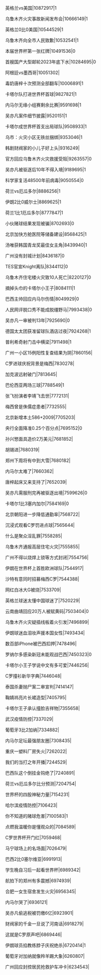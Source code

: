 英格兰vs美国|10872917|1

乌鲁木齐火灾事故新闻发布会|10666149|1

英格兰0比0美国|10544529|1

乌鲁木齐向全市人民致歉|10532541|1

本届世界杯第一张红牌|10491536|0

首艘国产大型邮轮2023年底下水|10284695|0

阿根廷vs墨西哥|10051302|

毒奶唐梓十次预测全部翻车|10006891|1

卡塔尔队打进世界杯首球|9827821|1

内马尔无缘小组赛剩余比赛|9591698|1

吴亦凡案件细节披露|9520151|1

卡塔尔成世界杯首支出局球队|9508933|1

乌市：火灾小区无铁丝捆绑|9353046|1

韩剧财阀家的小儿子好上头|9316249|

官方回应乌鲁木齐火灾救援受阻|9263557|0

吴亦凡被驱逐后10年不得入境|9189695|1

科学家复活48500年前病毒|9050554|0

荷兰vs厄瓜多尔|8886256|1

伊朗2比0威尔士|8869625|1

荷兰1比1厄瓜多尔|8777847|1

小伙赌球结果发现被骗|8702693|0

北京加快方舱医院等储备建设|8568425|1

汤唯获韩国青龙奖最佳女主角|8439940|1

广州没有封城计划|8436187|0

TES官宣Knight离队|8344112|0

乌鲁木齐住宅楼火灾致10人死亡|8220127|0

摘掉头巾的卡塔尔小王子|8084111|1

巴西主帅回应内马尔伤情|8049929|0

人民网评脱口秀不能成脱缰野马|7993438|0

吴亦凡一审被判13年|7925690|0

德国太太团获准留球队酒店过夜|7924268|1

普利希奇射门击中横梁|7911498|1

广州一小区15例阳性复查结果为阴|7860156|

C罗进球庆祝背景是梅西|7830278|

加克波远射破门|7813645|

巴伦西亚两场三球|7788549|1

张飞扮演者李靖飞去世|7772131|

梅西曾是侏儒症患者|7732555|

北京新增本土586+2009|7705203|

央行全面降准0.25个百分点|7695152|0

孙兴慜面具造价2万美元|7681852|

胡锡进|7680319|

郑州下周将有中到大雪|7680182|

内马尔太难了|7660362|

唐梓起床又来支持了|7652039|

吴亦凡需服刑完再被驱逐出境|7599626|0

卡塔尔1比3塞内加尔|7584169|0

北京朝阳进一步降低通勤率|7568722|

沉浸式观看C罗罚进点球|7565644|

什么是聚众淫乱罪|7558285|

乌鲁木齐通报高层住宅火灾|7555855|

广州不得以烧焊上锁等方式封闭|7554756|

伊朗在世界杯上首胜欧洲球队|7544917|

沙特有意同时招募梅西C罗|7544388|

网红白冰大G被烧|7533709|

英格兰球迷太懂中国球迷了|7520229|

云南曲靖回应20万人被赋黄码|7503404|0

乌鲁木齐火灾疑插线板着火引发|7496899|

伊朗球迷血泪妆声援本国女性|7493434|

数百部iPhone被巴西扣押|7478496|

罗纳尔多感染新冠未能观战巴西|7450323|0

卡塔尔小王子学说中文有多可爱|7446256|

C罗撞衫新华字典|7446048|

泰国杀妻抛尸案二审宣判|7414147|

鞠婧祎亮片长裙造型|7405795|

卡塔尔王子承认撞脸吉祥物|7355658|

武汉疫情防控|7337029|

葡萄牙3比2加纳|7334882|

内马尔足坛最强朋友圈|7308435|

重庆一塑料厂房失火|7262022|

我们的当打之年开播|7244529|

巴西队这个倒挂金钩绝了|7240891|

荷兰vs厄瓜多尔比分预测|7204754|

世界杯的四股神秘力量|7154231|

哈尔滨疫情防控|7106423|

你不知道的赌球危害|7100583|1

点燃我温暖你是懂观众的|7084589|

C罗世界杯开门红|7059468|

马宁球场上的名场面|7026479|

巴西2比0塞尔维亚|6991913|

学生晚自习后一起看世界杯|6989342|

航拍下的郑州有多震撼|6974939|

合肥一女生宿舍发生火灾|6956345|

内马尔哭了|6936121|

吴亦凡偷逃税被罚缴6亿|6923901|

财阀家的千金一旦说了河南话|6918279|

这就是C罗原声吧|6869446|

伊朗球员掐教练脖子庆祝绝杀|6720414|1

葡萄牙对加纳就像羚羊踢大象|6260807|

广州回应封控居民抢救护车冲卡|6234543|

